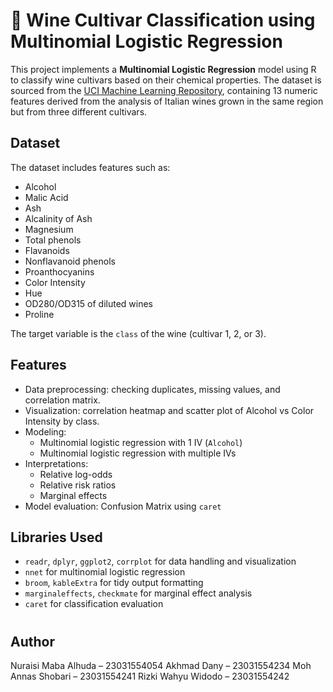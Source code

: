 
# 🍷 Wine Cultivar Classification using Multinomial Logistic Regression

This project implements a **Multinomial Logistic Regression** model using R to classify wine cultivars based on their chemical properties. The dataset is sourced from the [UCI Machine Learning Repository](https://archive.ics.uci.edu/ml/datasets/wine), containing 13 numeric features derived from the analysis of Italian wines grown in the same region but from three different cultivars.

## Dataset
The dataset includes features such as:
- Alcohol
- Malic Acid
- Ash
- Alcalinity of Ash
- Magnesium
- Total phenols
- Flavanoids
- Nonflavanoid phenols
- Proanthocyanins
- Color Intensity
- Hue
- OD280/OD315 of diluted wines
- Proline

The target variable is the `class` of the wine (cultivar 1, 2, or 3).

## Features
- Data preprocessing: checking duplicates, missing values, and correlation matrix.
- Visualization: correlation heatmap and scatter plot of Alcohol vs Color Intensity by class.
- Modeling:
  - Multinomial logistic regression with 1 IV (`Alcohol`)
  - Multinomial logistic regression with multiple IVs
- Interpretations:
  - Relative log-odds
  - Relative risk ratios
  - Marginal effects
- Model evaluation: Confusion Matrix using `caret`

## Libraries Used
- `readr`, `dplyr`, `ggplot2`, `corrplot` for data handling and visualization
- `nnet` for multinomial logistic regression
- `broom`, `kableExtra` for tidy output formatting
- `marginaleffects`, `checkmate` for marginal effect analysis
- `caret` for classification evaluation

#
## Author
Nuraisi Maba Alhuda – 23031554054
Akhmad Dany – 23031554234
Moh Annas Shobari – 23031554241
Rizki Wahyu Widodo – 23031554242
